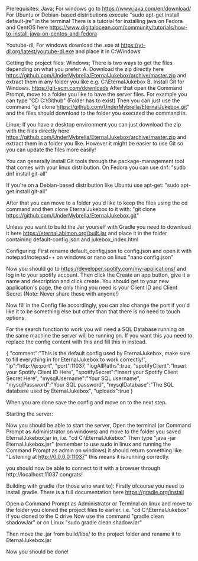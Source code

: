 Prerequisites:
Java;
For windows go to https://www.java.com/en/download/
For Ubuntu or Debian-based distributions execute "sudo apt-get install default-jre" in the terminal
There is a tutorial for installing java on Fedora and CentOS here https://www.digitalocean.com/community/tutorials/how-to-install-java-on-centos-and-fedora

Youtube-dl;
For windows download the .exe at https://yt-dl.org/latest/youtube-dl.exe and place it in C:\Windows

Getting the project files:
Windows;
There is two ways to get the files depending on what you prefer:
A. 
Download the zip directly here https://github.com/UnderMybrella/EternalJukebox/archive/master.zip and extract them in any folder you like e.g. C:\EternalJukebox
B. 
Install Git for Windows. https://git-scm.com/downloads
After that open the Command Prompt, move to a folder you like to have the server files. For example you can type "CD C:\Github\" (Folder has to exist)
Then you can just use the command "git clone https://github.com/UnderMybrella/EternalJukebox.git" and the files should download to the folder you executed the command in.

Linux;
If you have a desktop environment you can just download the zip with the files directly here https://github.com/UnderMybrella/EternalJukebox/archive/master.zip and extract them in a folder you like.
However it might be easier to use Git so you can update the files more easily!

You can generally install Git tools through the package-management tool that comes with your linux distribution.
On Fedora you can use dnf:
"sudo dnf install git-all"

If you're on a Debian-based distribution like Ubuntu use apt-get:
"sudo apt-get install git-all"

After that you can move to a folder you'd like to keep the files using the cd command and then clone EternalJukebox to it with:
"git clone https://github.com/UnderMybrella/EternalJukebox.git"

Unless you want to build the Jar yourself with Gradle you need to download it here https://eternal.abimon.org/built.jar and place it in the folder containing default-config.json and jukebox_index.html

Configuring:
First rename default_config.json to config.json and open it with notepad/notepad++ on windows or nano on linux "nano config.json"

Now you should go to https://developer.spotify.com/my-applications/ and log in to your spotify account.
Then click the Create an app button, give it a name and description and click create.
You should get to your new application's page, the only thing you need is your Client ID and Client Secret (Note: Never share these with anyone!)

Now fill in the Config file accordingly, you can also change the port if you'd like it to be something else but other than that there is no need to touch options.

For the search function to work you will need a SQL Database running on the same machine the server will be running on.
If you want this you need to replace the config content with this and fill this in instead.

{
  "comment":"This is the default config used by EternalJukebox, make sure to fill everything in for EternalJukebox to work correctly!",
  "ip":"http://$ip:$port",
  "port":11037,
  "logAllPaths":true,
  "spotifyClient":"Insert your Spotify Client ID Here",
  "spotifySecret":"Insert your Spotify Client Secret Here",
  "mysqlUsername":"Your SQL username",
  "mysqlPassword":"Your SQL password",
  "mysqlDatabase":"The SQL database used by EternalJukebox",
  "uploads":true
}

When you are done save the config and move on to the next step.

Starting the server:

Now you should be able to start the server,
Open the terminal (or Command Prompt as Administrator on windows) and move to the folder you saved EternalJukebox.jar in, i.e. "cd C:\EternalJukebox"
Then type "java -jar EternalJukebox.jar" (remember to use sudo in linux and running the Command Prompt as admin on windows)
it should return something like "Listening at http://0.0.0.0:11037" this means it is running correctly.

you should now be able to connect to it with a browser through http://localhost:11037 congrats!

Building with gradle (for those who want to): 
Firstly ofcourse you need to install gradle.
There is a full documentation here https://gradle.org/install

Open a Command Prompt as Administrator or Terminal on linux and move to the folder you cloned the project files to earlier. i.e. "cd C:\EternalJukebox" if you cloned to the C drive
Now use the command "gradle clean shadowJar" or on Linux "sudo gradle clean shadowJar"

Then move the .jar from build/libs/ to the project folder and rename it to EternalJukebox.jar

Now you should be done!